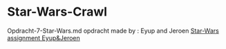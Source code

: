 # Star-Wars-Crawl
Opdracht-7-Star-Wars.md
opdracht made by : Eyup and Jeroen
[Star-Wars assignment Eyup&Jeroen](https://eyupibis.github.io/Star-Wars-Crawl/)
